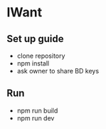 # IWant

## Set up guide

* clone repository
* npm install
* ask owner to share BD keys

## Run

* npm run build
* npm run dev